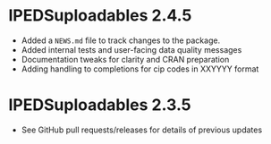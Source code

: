 # IPEDSuploadables 2.4.5

* Added a `NEWS.md` file to track changes to the package.
* Added internal tests and user-facing data quality messages
* Documentation tweaks for clarity and CRAN preparation
* Adding handling to completions for cip codes in XXYYYY format

# IPEDSuploadables 2.3.5

* See GitHub pull requests/releases for details of previous updates

